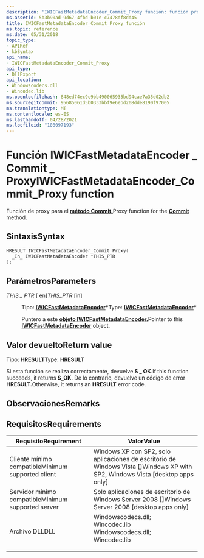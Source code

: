 ```yaml
---
description: 'IWICFastMetadataEncoder_Commit_Proxy función: función proxy para el método Commit.'
ms.assetid: 5b3b90ad-9d67-4fbd-b01e-c7478df8dd45
title: IWICFastMetadataEncoder_Commit_Proxy función
ms.topic: reference
ms.date: 05/31/2018
topic_type:
- APIRef
- kbSyntax
api_name:
- IWICFastMetadataEncoder_Commit_Proxy
api_type:
- DllExport
api_location:
- Windowscodecs.dll
- Wincodec.lib
ms.openlocfilehash: 848ed74ec9c9bb490065935bd94cae7a35d02db2
ms.sourcegitcommit: 95685061d5b0333bbf9e6ebd208dde8190f97005
ms.translationtype: MT
ms.contentlocale: es-ES
ms.lasthandoff: 04/28/2021
ms.locfileid: "108097193"
---
```

# <a name="iwicfastmetadataencoder_commit_proxy-function"></a><span data-ttu-id="ac1e5-103">Función IWICFastMetadataEncoder \_ Commit \_ Proxy</span><span class="sxs-lookup"><span data-stu-id="ac1e5-103">IWICFastMetadataEncoder\_Commit\_Proxy function</span></span>

<span data-ttu-id="ac1e5-104">Función de proxy para el [**método Commit.**](/windows/desktop/api/Wincodec/nf-wincodec-iwicfastmetadataencoder-commit)</span><span class="sxs-lookup"><span data-stu-id="ac1e5-104">Proxy function for the [**Commit**](/windows/desktop/api/Wincodec/nf-wincodec-iwicfastmetadataencoder-commit) method.</span></span>

## <a name="syntax"></a><span data-ttu-id="ac1e5-105">Sintaxis</span><span class="sxs-lookup"><span data-stu-id="ac1e5-105">Syntax</span></span>


```C++
HRESULT IWICFastMetadataEncoder_Commit_Proxy(
  _In_ IWICFastMetadataEncoder *THIS_PTR
);
```



## <a name="parameters"></a><span data-ttu-id="ac1e5-106">Parámetros</span><span class="sxs-lookup"><span data-stu-id="ac1e5-106">Parameters</span></span>

<dl> <dt>

<span data-ttu-id="ac1e5-107">*THIS \_ PTR* \[ en\]</span><span class="sxs-lookup"><span data-stu-id="ac1e5-107">*THIS\_PTR* \[in\]</span></span>
</dt> <dd>

<span data-ttu-id="ac1e5-108">Tipo: **[ **IWICFastMetadataEncoder**](/windows/desktop/api/Wincodec/nn-wincodec-iwicfastmetadataencoder)\***</span><span class="sxs-lookup"><span data-stu-id="ac1e5-108">Type: **[**IWICFastMetadataEncoder**](/windows/desktop/api/Wincodec/nn-wincodec-iwicfastmetadataencoder)\***</span></span>

<span data-ttu-id="ac1e5-109">Puntero a este [**objeto IWICFastMetadataEncoder.**](/windows/desktop/api/Wincodec/nn-wincodec-iwicfastmetadataencoder)</span><span class="sxs-lookup"><span data-stu-id="ac1e5-109">Pointer to this [**IWICFastMetadataEncoder**](/windows/desktop/api/Wincodec/nn-wincodec-iwicfastmetadataencoder) object.</span></span>

</dd> </dl>

## <a name="return-value"></a><span data-ttu-id="ac1e5-110">Valor devuelto</span><span class="sxs-lookup"><span data-stu-id="ac1e5-110">Return value</span></span>

<span data-ttu-id="ac1e5-111">Tipo: **HRESULT**</span><span class="sxs-lookup"><span data-stu-id="ac1e5-111">Type: **HRESULT**</span></span>

<span data-ttu-id="ac1e5-112">Si esta función se realiza correctamente, devuelve **S \_ OK**.</span><span class="sxs-lookup"><span data-stu-id="ac1e5-112">If this function succeeds, it returns **S\_OK**.</span></span> <span data-ttu-id="ac1e5-113">De lo contrario, devuelve un código de error **HRESULT.**</span><span class="sxs-lookup"><span data-stu-id="ac1e5-113">Otherwise, it returns an **HRESULT** error code.</span></span>

## <a name="remarks"></a><span data-ttu-id="ac1e5-114">Observaciones</span><span class="sxs-lookup"><span data-stu-id="ac1e5-114">Remarks</span></span>

## <a name="requirements"></a><span data-ttu-id="ac1e5-115">Requisitos</span><span class="sxs-lookup"><span data-stu-id="ac1e5-115">Requirements</span></span>



| <span data-ttu-id="ac1e5-116">Requisito</span><span class="sxs-lookup"><span data-stu-id="ac1e5-116">Requirement</span></span> | <span data-ttu-id="ac1e5-117">Valor</span><span class="sxs-lookup"><span data-stu-id="ac1e5-117">Value</span></span> |
|-------------------------------------|------------------------------------------------------------------------------------------------------------------------------------------------------------------|
| <span data-ttu-id="ac1e5-118">Cliente mínimo compatible</span><span class="sxs-lookup"><span data-stu-id="ac1e5-118">Minimum supported client</span></span><br/> | <span data-ttu-id="ac1e5-119">Windows XP con SP2, solo aplicaciones de escritorio de Windows Vista \[\]</span><span class="sxs-lookup"><span data-stu-id="ac1e5-119">Windows XP with SP2, Windows Vista \[desktop apps only\]</span></span><br/>                                                                                              |
| <span data-ttu-id="ac1e5-120">Servidor mínimo compatible</span><span class="sxs-lookup"><span data-stu-id="ac1e5-120">Minimum supported server</span></span><br/> | <span data-ttu-id="ac1e5-121">Solo aplicaciones de escritorio de Windows Server 2008 \[\]</span><span class="sxs-lookup"><span data-stu-id="ac1e5-121">Windows Server 2008 \[desktop apps only\]</span></span><br/>                                                                                                             |
| <span data-ttu-id="ac1e5-122">Archivo DLL</span><span class="sxs-lookup"><span data-stu-id="ac1e5-122">DLL</span></span><br/>                      | <dl> <span data-ttu-id="ac1e5-123"><dt>Windowscodecs.dll; </dt> <dt>Wincodec.lib</dt></span><span class="sxs-lookup"><span data-stu-id="ac1e5-123"><dt>Windowscodecs.dll; </dt> <dt>Wincodec.lib</dt></span></span> </dl> |



 

 




